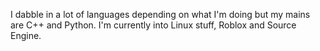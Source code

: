 I dabble in a lot of languages depending on what I'm doing but my mains are C++ and Python.
I'm currently into Linux stuff, Roblox and Source Engine.

<!---
KrystianoXPL/KrystianoXPL is a ✨ special ✨ repository because its `README.md` (this file) appears on your GitHub profile.
You can click the Preview link to take a look at your changes.
--->
